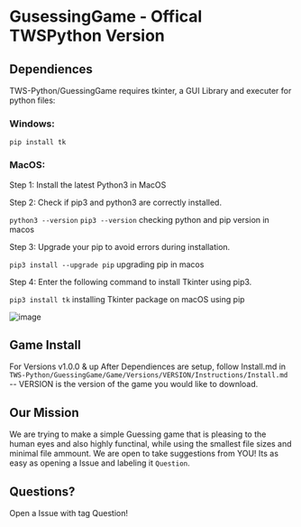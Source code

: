 # GusessingGame - Offical TWSPython Version 
## Dependiences
TWS-Python/GuessingGame requires tkinter, a GUI Library and executer for python files:
### Windows:
`pip install tk`
### MacOS: 
Step 1: Install the latest Python3 in MacOS

Step 2: Check if pip3 and python3 are correctly installed.

`python3 --version`
`pip3 --version`
checking python and pip version in macos

Step 3: Upgrade your pip to avoid errors during installation.

`pip3 install --upgrade pip`
upgrading pip in macos

Step 4: Enter the following command to install Tkinter using pip3.

`pip3 install tk`
installing Tkinter package on macOS using pip

![image](https://github.com/TWS-Python/GusessingGame/assets/100943586/f252693b-b35f-473f-8365-66948ead409a)

## Game Install
For Versions v1.0.0 & up
After Dependiences are setup, follow Install.md in `TWS-Python/GuessingGame/Game/Versions/VERSION/Instructions/Install.md` -- VERSION is the version of the game you would like to download.

## Our Mission
We are trying to make a simple Guessing game that is pleasing to the human eyes and also highly functinal, while using the smallest file sizes and minimal file ammount. We are open to take suggestions from YOU! Its as easy as opening a Issue and labeling it `Question`.

## Questions?
Open a Issue with tag Question!
